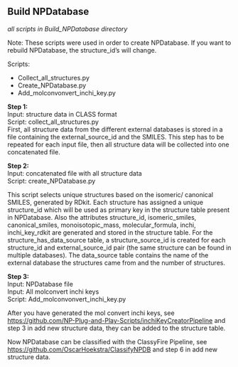 ## Build NPDatabase
_all scripts in Build_NPDatabase directory_  

Note: These scripts were used in order to create NPDatabase. If you want to rebuild NPDatabase, the structure_id’s will change.

Scripts:
-	Collect_all_structures.py
-	Create_NPDatabase.py
-	Add_molconvonvert_inchi_key.py  

__Step 1:__  
Input: structure data in CLASS format  
Script: collect_all_structures.py  
First, all structure data from the different external databases is stored in a file containing the external_source_id and the SMILES. This step has to be repeated for each input file, then all structure data will be collected into one concatenated file.

__Step 2:__   
Input: concatenated file with all structure data  
Script: create_NPDatabase.py  

This script selects unique structures based on the isomeric/ canonical SMILES, generated by RDkit. Each structure has assigned a unique structure_id which will be used as primary key in the structure table present in NPDatabase. Also the attributes structure_id, isomeric_smiles, canonical_smiles, monoisotopic_mass, molecular_formula, inchi, inchi_key_rdkit are generated and stored in the structure table. For the structure_has_data_source table, a structure_source_id is created for each structure_id and external_source_id pair (the same structure can be found in multiple databases). The data_source table contains the name of the external database the structures came from and the number of structures.

__Step 3:__  
Input: NPDatabase file  
Input: All molconvert inchi keys  
Script: Add_molconvonvert_inchi_key.py  

After you have generated the mol convert inchi keys, see  https://github.com/NP-Plug-and-Play-Scripts/inchiKeyCreatorPipeline and step 3 in add new structure data, they can be added to the structure table. 

Now NPDatabase can be classified with the ClassyFire Pipeline, see https://github.com/OscarHoekstra/ClassifyNPDB and step 6 in add new structure data.
